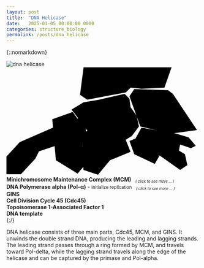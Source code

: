 ```yaml
---
layout: post
title:  "DNA Helicase"
date:   2025-01-05 00:00:00 0000
categories: structure_biology
permalink: /posts/dna_helicase
---
```

{::nomarkdown}
<div class='imageWrapper'>
<img class="image0" src="{{ site.baseurl }}/assets/images/dna001.jpg" alt="dna helicase">
<svg viewBox="0 0 160 90" class='image-area'>
<!--#######################-->
<defs>
<mask id="myMask_0"><rect width="100%" height="100%" fill="white"/>
  <path id="path_0" class="path" d="m98 22 4 4 0.9 7 5 7 2 9-6 8-5 3 4 10-17 7-10 12-12-4-0.9-20 4-13-13-17 10-6 12-2z"/></mask>
<mask id="myMask_1"><rect width="100%" height="100%" fill="white"/>
  <path id="path_1" class="path" d="m64-0.2-3 23 6 4 32-6 4-4 9 1 19-1 6-17z"/></mask>
<mask id="myMask_2"><rect width="100%" height="100%" fill="white"/>
  <path id="path_2" class="path" d="m106 18-4 6 9 25 25 6 22-3-20-30-4-3z"/></mask>
<mask id="myMask_3"><rect width="100%" height="100%" fill="white"/>
  <path id="path_3" class="path" d="m112 50-5 9-5 2 4 11 17 8 4-7 17 12 6-4-2-9-5-3 1-5 9 3 4-2-6-7-10-3z"/></mask>
<mask id="myMask_4"><rect width="100%" height="100%" fill="white"/>
  <path id="path_4" class="path" d="m55 37-17 6 3 34 18 11 6-7-2-16 4-11z"/></mask>
<mask id="myMask_5">
  <rect width="100%" height="100%" fill="white"/>
  <path id="path_5" class="path" d="m-5e-8 74 11-12 39-17 21-6 14 5-1 5-7 1-7-0.4-28 15-15 5-3 6-12 13h-12z"/></mask>
</defs>
<!--#######################-->
<rect mask="url(#myMask_0)" class="background" id="background_0"/>
<rect mask="url(#myMask_1)" class="background" id="background_1"/>
<rect mask="url(#myMask_2)" class="background" id="background_2"/>
<rect mask="url(#myMask_3)" class="background" id="background_3"/>
<rect mask="url(#myMask_4)" class="background" id="background_4"/>
<rect mask="url(#myMask_5)" class="background" id="background_5"/>
<!--#######################-->
<a href="{{site.baseurl}}/posts/dna_mcm"><use href="#path_0" class="shape" id="select_0"/></a>
<a href="{{site.baseurl}}/posts/dna_pol_alpha"><use href="#path_1" class="shape" id="select_1"/></a>
<use href="#path_2" class="shape" id="select_2"/>
<use href="#path_3" class="shape" id="select_3"/>
<use href="#path_4" class="shape" id="select_4"/>
<use href="#path_5" class="shape" id="select_5"/>
</svg>
<!--#######################-->
<div class="overlay" id="textbox_0" ><b> Minichromosome Maintenance Complex (MCM) </b><small><sub><i> &ensp; ( click to see more ... )</i></sub></small></div>
<div class="overlay" id="textbox_1" ><b> DNA Polymerase alpha (Pol-&alpha;)</b> - <small>
initialize replication  <sub><i> &ensp; ( click to see more ... )</i></sub></small></div>
<div class="overlay" id="textbox_2" ><b> GINS </b></div>
<div class="overlay" id="textbox_3" ><b> Cell Division Cycle 45 (Cdc45) </b></div>
<div class="overlay" id="textbox_4" ><b> Topoisomerase 1-Associated Factor 1 </b></div>
<div class="overlay" id="textbox_5" ><b> DNA template </b></div>
</div>
{:/}


DNA helicase consists of three main parts, Cdc45, MCM, and GINS. It unwinds the double strand DNA, producing the leading and lagging strands. The leading strand passes through a ring formed by MCM, and travels toward Pol-delta, while the lagging strand travels along the edge of the helicase and can be captured by the primase and Pol-alpha.


